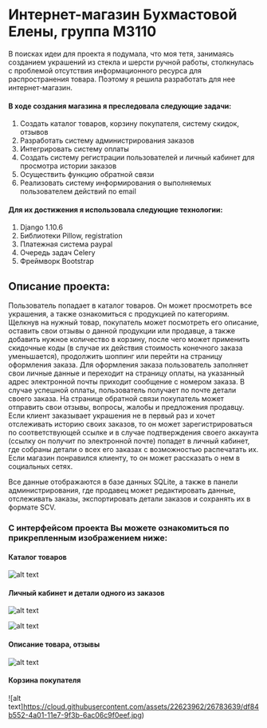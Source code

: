 # Интернет-магазин Бухмастовой Елены, группа М3110 

В поисках идеи для проекта я подумала, что моя тетя, занимаясь созданием украшений из стекла и шерсти ручной работы, столкнулась с проблемой отсутствия информационного ресурса для распространения товара. Поэтому я решила разработать для нее интернет-магазин. 

#### В ходе создания магазина я преследовала следующие задачи: 
1. Создать каталог товаров, корзину покупателя, систему скидок, отзывов 
2. Разработать систему администрирования заказов 
3. Интегрировать систему оплаты 
4. Создать систему регистрации пользователей и личный кабинет для просмотра истории заказов 
5. Осуществить функцию обратной связи 
6. Реализовать систему информирования о выполняемых пользователем действий по email 

#### Для их достижения я использовала следующие технологии: 
1. Django 1.10.6 
2. Библиотеки Pillow, registration 
3. Платежная система paypal 
4. Очередь задач Celery 
5. Фреймворк Bootstrap 

## Описание проекта: 
Пользователь попадает в каталог товаров. Он может просмотреть все украшения, а также ознакомиться с продукцией по категориям. Щелкнув на нужный товар, покупатель может посмотреть его описание, оставить свои отзывы о данной продукции или продавце, а также добавить нужное количество в корзину, после чего может применить скидочные коды (в случае их действия стоимость конечного заказа уменьшается), продолжить шоппинг или перейти на страницу оформления заказа. Для оформления заказа пользователь заполняет свои личные данные и переходит на страницу оплаты, на указанный адрес электронной почты приходит сообщение с номером заказа. В случае успешной оплаты, пользователь получает по почте детали своего заказа. На странице обратной связи покупатель может отправить свои отзывы, вопросы, жалобы и предложения продавцу. Если клиент заказывает украшения не в первый раз и хочет отслеживать историю своих заказов, то он может зарегистрироваться по соответствующей ссылке и в случае подтверждения своего аккаунта (ссылку он получит по электронной почте) попадет в личный кабинет, где собраны детали о всех его заказах с возможностью распечатать их. Если магазин понравился клиенту, то он может рассказать о нем в социальных сетях. 

Все данные отображаются в базе данных SQLite, а также в панели администрирования, где продавец может редактировать данные, отслеживать заказы, экспортировать детали заказов и сохранять их в формате SCV. 

### С интерфейсом проекта Вы можете ознакомиться по прикрепленным изображением ниже:

#### Каталог товаров
![alt text](https://cloud.githubusercontent.com/assets/22623962/26783051/ed0b7538-49fe-11e7-8c2d-30524f3ed846.jpg)


#### Личный кабинет и детали одного из заказов 
![alt text](https://cloud.githubusercontent.com/assets/22623962/26783720/5bbbdfb0-4a02-11e7-8786-906df4ba20a8.jpg)

![alt text](https://cloud.githubusercontent.com/assets/22623962/26783780/b475280a-4a02-11e7-80bd-6aa333e1c858.jpg)


#### Описание товара, отзывы
![alt text](https://cloud.githubusercontent.com/assets/22623962/26783511/4a17e584-4a01-11e7-9703-52f2a08c0306.jpg)



#### Корзина покупателя 
![alt text]https://cloud.githubusercontent.com/assets/22623962/26783639/df84b552-4a01-11e7-9f3b-6ac06c9f0eef.jpg)
